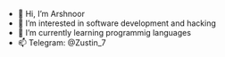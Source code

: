 - 👋 Hi, I’m Arshnoor
- 👀 I’m interested in software development and hacking
- 🌱 I’m currently learning programmig languages
- 📫 Telegram: @Zustin_7

<!---
arshnxxr/arshnxxr is a ✨ special ✨ repository because its `README.md` (this file) appears on your GitHub profile.
You can click the Preview link to take a look at your changes.
--->
